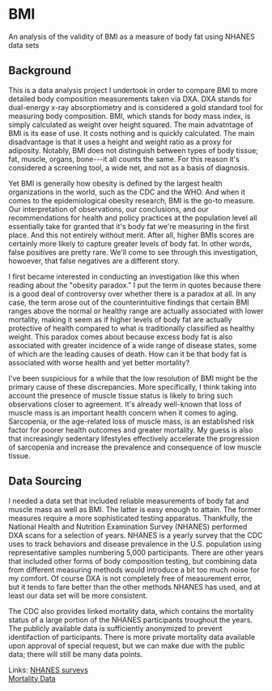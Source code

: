 # BMI
An analysis of the validity of BMI as a measure of body fat using NHANES data sets

## Background
This is a data analysis project I undertook in order to compare BMI to more detailed body composition measurements taken via DXA. DXA stands for dual-energy x-ray absorptiometry and is considered a gold standard tool for measuring body composition. BMI, which stands for body mass index, is simply calculated as weight over height squared. 
The main advatntage of BMI is its ease of use. It costs nothing and is quickly calculated. The main disadvantage is that it uses a height and weight ratio as a proxy for adiposity. Notably, BMI does not distinguish between types of body tissue; fat, muscle, organs, bone---it all counts the same. For this reason it's considered a screening tool, a wide net, 
and not as a basis of diagnosis.

Yet BMI is generally how obesity is defined by the largest health organizations in the world, such as the CDC and the WHO. And when it comes to the epidemiological obesity research, BMI is the go-to measure. Our interpretation of observations, our conclusions, and our recommendations for health and policy practices at the population level all essentially 
take for granted that it's body fat we're measuring in the first place. And this not entirely without merit. After all, higher BMIs scores are certainly more likely to capture greater levels of body fat. In other words, false positives are pretty rare. We'll come to see through this investigation, howoever, that false negatives are a different story.

I first became interested in conducting an investigation like this when reading about the "obesity paradox." I put the term in quotes because there is a good deal of controversy over whether there is a paradox at all. In any case, the term arose out of the counterintuitive findings that certain BMI ranges above the normal or healthy range are actually 
associated with lower mortality, making it seem as if higher levels of body fat are actually protective of health compared to what is traditionally classified as healthy weight. This paradox comes about because excess body fat is also associated with greater incidence of a wide range of disease states, some of which are the leading causes of death. How 
can it be that body fat is associated with worse health and yet better mortality?

I've been suspicious for a while that the low resolution of BMI might be the primary cause of these discrepancies. More specifically, I think taking into account the presence of muscle tissue status is likely to bring such observations closer to agreement. It's already well-known that loss of muscle mass is an important health concern when it comes to aging. 
Sarcopenia, or the age-related loss of muscle mass, is an established risk factor for poorer health outcomes and greater mortality. My guess is also that increasingly sedentary lifestyles effectively accelerate the progression of sarcopenia and increase the prevalence and consequence of low muscle tissue.

## Data Sourcing
I needed a data set that included reliable measurements of body fat and muscle mass as well as BMI. The latter is easy enough to attain. The former measures require a more sophisticated testing apparatus. Thankfully, the National Health and Nutrition Examination Survey (NHANES) performed DXA scans for a selection of years. NHANES is a yearly survey that 
the CDC uses to track behaviors and disease prevalence in the U.S. population using representative samples numbering 5,000 participants. There are other years that included other forms of body composition testing, but combining data from different measuring methods would introduce a bit too much noise for my comfort. Of course DXA is not completely free 
of measurement error, but it tends to fare better than the other methods NHANES has used, and at least our data set will be more consistent.

The CDC also provides linked mortality data, which contains the mortality status of a large portion of the NHANES participants troughout the years. The publicly available data is sufficiently anonymized to prevent identifaction of participants. There is 
more private mortality data available upon approval of special request, but we can make due with the public data; there will still be many data points.

Links:
[NHANES surveys](https://wwwn.cdc.gov/nchs/nhanes)\
[Mortality Data](https://www.cdc.gov/nchs/data-linkage/mortality.htm)
